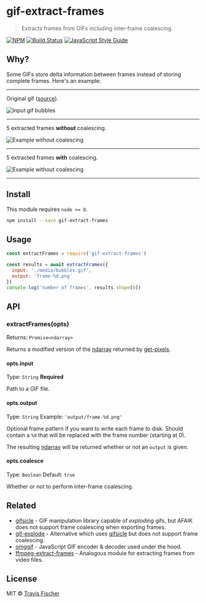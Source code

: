 # gif-extract-frames

> Extracts frames from GIFs including inter-frame coalescing.

[![NPM](https://img.shields.io/npm/v/gif-extract-frames.svg)](https://www.npmjs.com/package/gif-extract-frames) [![Build Status](https://travis-ci.org/transitive-bullshit/gif-extract-frames.svg?branch=master)](https://travis-ci.org/transitive-bullshit/gif-extract-frames) [![JavaScript Style Guide](https://img.shields.io/badge/code_style-standard-brightgreen.svg)](https://standardjs.com)


## Why?

Some GIFs store delta information between frames instead of storing complete frames. Here's an example:

---

Original gif ([source](https://media.giphy.com/media/ycagKBYEmaili/giphy.gif)).

![Input gif bubbles](https://raw.githubusercontent.com/transitive-bullshit/gif-extract-frames/master/media/bubbles.gif)

---

5 extracted frames **without** coalescing.

![Example without coalescing](https://raw.githubusercontent.com/transitive-bullshit/gif-extract-frames/master/media/example-without-coalescing.png)

---

5 extracted frames **with** coalescing.

![Example without coalescing](https://raw.githubusercontent.com/transitive-bullshit/gif-extract-frames/master/media/example-with-coalescing.png)

---

## Install

This module requires `node >= 8`.

```bash
npm install --save gif-extract-frames
```

## Usage

```js
const extractFrames = require('gif-extract-frames')

const results = await extractFrames({
  input: './media/bubbles.gif',
  output: 'frame-%d.png'
})
console.log('number of frames', results.shape[0])
```


## API

### extractFrames(opts)

Returns: `Promise<ndarray>`

Returns a modified version of the [ndarray](https://github.com/scijs/ndarray) returned by [get-pixels](https://github.com/scijs/get-pixels).

#### opts.input

Type: `String`
**Required**

Path to a GIF file.

#### opts.output

Type: `String`
Example: `'output/frame-%d.png'`

Optional frame pattern if you want to write each frame to disk. Should contain a `%d` that will be replaced with the frame number (starting at 0).

The resulting [ndarray](https://github.com/scijs/ndarray) will be returned whether or not an `output` is given.

#### opts.coalesce

Type: `Boolean`
Default: `true`

Whether or not to perform inter-frame coalescing.


## Related

- [gifsicle](https://github.com/kohler/gifsicle) - GIF manipulation library capable of *exploding* gifs, but AFAIK does not support frame coalescing when exporting frames.
- [gif-explode](https://github.com/hughsk/gif-explode) - Alternative which uses [gifsicle](https://github.com/kohler/gifsicle) but does not support frame coalescing.
- [omggif](https://github.com/deanm/omggif) - JavaScript GIF encoder & decoder used under the hood.
- [ffmpeg-extract-frames](https://github.com/transitive-bullshit/ffmpeg-extract-frames) - Analogous module for extracting frames from video files.


## License

MIT © [Travis Fischer](https://github.com/transitive-bullshit)

